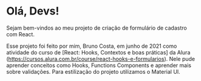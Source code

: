 # Olá, Devs!

Sejam bem-vindos ao meu projeto de criação de formulário de cadastro com React.

Esse projeto foi feito por mim, Bruno Costa, em junho de 2021 como atividade do curso de [React: Hooks, Contextos e boas práticas] da Alura (https://cursos.alura.com.br/course/react-hooks-e-formularios). Nele pude aprender conceitos como Hooks, Functions Components e aprender mais sobre validações. Para estilização do projeto utilizamos o Material UI.